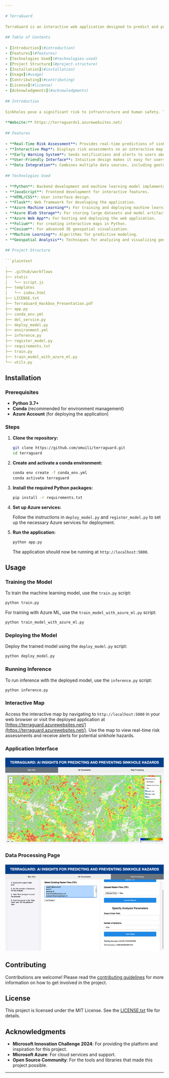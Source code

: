 ```yaml
---

# TerraGuard

TerraGuard is an interactive web application designed to predict and prevent sinkhole hazards using advanced machine learning and geospatial data analysis. Developed as part of the Microsoft Innovation Challenge, TerraGuard leverages the power of AI to provide real-time risk assessments and early warnings, enhancing community safety and proactive risk management.

## Table of Contents

- [Introduction](#introduction)
- [Features](#features)
- [Technologies Used](#technologies-used)
- [Project Structure](#project-structure)
- [Installation](#installation)
- [Usage](#usage)
- [Contributing](#contributing)
- [License](#license)
- [Acknowledgments](#acknowledgments)

## Introduction

Sinkholes pose a significant risk to infrastructure and human safety. TerraGuard aims to address this issue by providing a robust and user-friendly platform for predicting and preventing sinkhole occurrences. By integrating geospatial data and machine learning models, TerraGuard offers accurate risk assessments and real-time monitoring capabilities.

**Website:** https://terraguardv1.azurewebsites.net/

## Features

- **Real-Time Risk Assessment**: Provides real-time predictions of sinkhole risks based on current geospatial data.
- **Interactive Map**: Displays risk assessments on an interactive map, allowing users to visualize potential hazards.
- **Early Warning System**: Sends notifications and alerts to users about potential sinkhole threats.
- **User-Friendly Interface**: Intuitive design makes it easy for users to interact with the application and understand the risk levels.
- **Data Integration**: Combines multiple data sources, including geological surveys and environmental data, to enhance prediction accuracy.

## Technologies Used

- **Python**: Backend development and machine learning model implementation.
- **JavaScript**: Frontend development for interactive features.
- **HTML/CSS**: User interface design.
- **Flask**: Web framework for developing the application.
- **Azure Machine Learning**: For training and deploying machine learning models.
- **Azure Blob Storage**: For storing large datasets and model artifacts.
- **Azure Web App**: For hosting and deploying the web application.
- **Folium**: For creating interactive maps in Python.
- **Cesium**: For advanced 3D geospatial visualization.
- **Machine Learning**: Algorithms for predictive modeling.
- **Geospatial Analysis**: Techniques for analyzing and visualizing geospatial data.

## Project Structure

```plaintext
.
├── .github/workflows         
├── static                    
│   └── script.js            
├── templates                 
│   └── index.html           
├── LICENSE.txt              
├── TerraGuard_Hackbox_Presentation.pdf 
├── app.py                    
├── conda_env.yml            
├── del_service.py            
├── deploy_model.py          
├── environment.yml           
├── inference.py              
├── register_model.py        
├── requirements.txt          
├── train.py                 
├── train_model_with_azure_ml.py 
└── utils.py             
```

## Installation

### Prerequisites

- **Python 3.7+**
- **Conda** (recommended for environment management)
- **Azure Account** (for deploying the application)

### Steps

1. **Clone the repository:**

    ```bash
    git clone https://github.com/omuili/terraguard.git
    cd terraguard
    ```

2. **Create and activate a conda environment:**

    ```bash
    conda env create -f conda_env.yml
    conda activate terraguard
    ```

3. **Install the required Python packages:**

    ```bash
    pip install -r requirements.txt
    ```

4. **Set up Azure services:**

    Follow the instructions in `deploy_model.py` and `register_model.py` to set up the necessary Azure services for deployment.

5. **Run the application:**

    ```bash
    python app.py
    ```

    The application should now be running at `http://localhost:5000`.

## Usage

### Training the Model

To train the machine learning model, use the `train.py` script:

```bash
python train.py
```

For training with Azure ML, use the `train_model_with_azure_ml.py` script:

```bash
python train_model_with_azure_ml.py
```

### Deploying the Model

Deploy the trained model using the `deploy_model.py` script:

```bash
python deploy_model.py
```

### Running Inference

To run inference with the deployed model, use the `inference.py` script:

```bash
python inference.py
```

### Interactive Map

Access the interactive map by navigating to `http://localhost:5000` in your web browser or visit the deployed application at [https://terraguard.azurewebsites.net/](https://terraguard.azurewebsites.net/). Use the map to view real-time risk assessments and receive alerts for potential sinkhole hazards.

### Application Interface

![Application Interface](images/image1.png)

### Data Processing Page

![Data Processing Page](images/image2.png)

## Contributing

Contributions are welcome! Please read the [contributing guidelines](CONTRIBUTING.md) for more information on how to get involved in the project.

## License

This project is licensed under the MIT License. See the [LICENSE.txt](LICENSE.txt) file for details.

## Acknowledgments

- **Microsoft Innovation Challenge 2024**: For providing the platform and inspiration for this project.
- **Microsoft Azure**: For cloud services and support.
- **Open Source Community**: For the tools and libraries that made this project possible.

---
```

